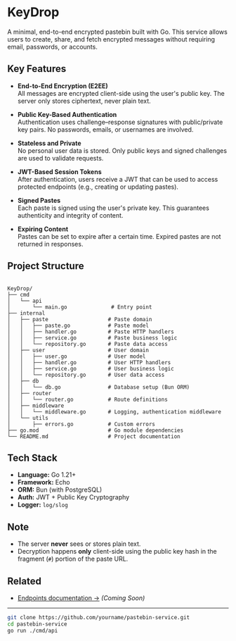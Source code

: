 # KeyDrop 

A minimal, end-to-end encrypted pastebin built with Go. This service allows users to create, share, and fetch encrypted messages without requiring email, passwords, or accounts.

## Key Features

- **End-to-End Encryption (E2EE)**  
  All messages are encrypted client-side using the user's public key. The server only stores ciphertext, never plain text.

- **Public Key-Based Authentication**  
  Authentication uses challenge–response signatures with public/private key pairs. No passwords, emails, or usernames are involved.

- **Stateless and Private**  
  No personal user data is stored. Only public keys and signed challenges are used to validate requests.

- **JWT-Based Session Tokens**  
  After authentication, users receive a JWT that can be used to access protected endpoints (e.g., creating or updating pastes).

- **Signed Pastes**  
  Each paste is signed using the user's private key. This guarantees authenticity and integrity of content.

- **Expiring Content**  
  Pastes can be set to expire after a certain time. Expired pastes are not returned in responses.

## Project Structure

```

KeyDrop/
├── cmd
│   └── api
│       └── main.go              # Entry point
├── internal
│   ├── paste                   # Paste domain
│   │   ├── paste.go            # Paste model
│   │   ├── handler.go          # Paste HTTP handlers
│   │   ├── service.go          # Paste business logic
│   │   └── repository.go       # Paste data access
│   ├── user                    # User domain
│   │   ├── user.go             # User model
│   │   ├── handler.go          # User HTTP handlers
│   │   ├── service.go          # User business logic
│   │   └── repository.go       # User data access
│   ├── db
│   │   └── db.go               # Database setup (Bun ORM)
│   ├── router
│   │   └── router.go           # Route definitions
│   ├── middleware
│   │   └── middleware.go       # Logging, authentication middleware
│   └── utils
│       ├── errors.go           # Custom errors
├── go.mod                      # Go module dependencies
└── README.md                   # Project documentation

````

## Tech Stack

- **Language:** Go 1.21+
- **Framework:** Echo
- **ORM:** Bun (with PostgreSQL)
- **Auth:** JWT + Public Key Cryptography
- **Logger:** `log/slog`

## Note

- The server **never** sees or stores plain text.
- Decryption happens **only** client-side using the public key hash in the fragment (`#`) portion of the paste URL.

## Related

- [Endpoints documentation →](./ENDPOINTS.md) *(Coming Soon)*

---

```bash
git clone https://github.com/yourname/pastebin-service.git
cd pastebin-service
go run ./cmd/api
````
